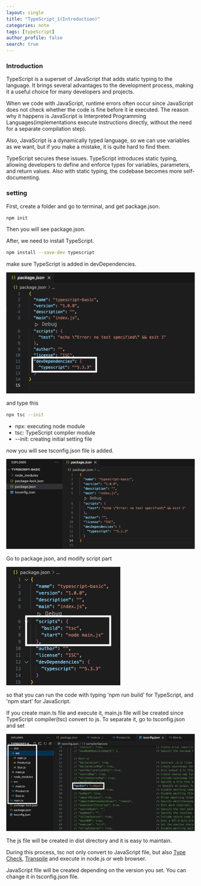 ```yaml
---
layout: single
title: "TypeScript_1(Introduction)"
categories: note
tags: [typeScript]
author_profile: false
search: true
---
```


### Introduction

TypeScript is a superset of JavaScript that adds static typing to the language. It brings several advantages to the development process, making it a useful choice for many developers and projects.

When we code with JavaScript, runtime errors often occur since JavaScript does not check whether the code is fine before it ie executed. The reason why it happens is JavaScript is Interpreted Programming Languages(implementations execute instructions directly, without the need for a separate compilation step).

Also, JavaScript is a dynamically typed language, so we can use variables as we want, but if you make a mistake, it is quite hard to find them.

TypeScript secures these issues. TypeScript introduces static typing, allowing developers to define and enforce types for variables, parameters, and return values. Also with static typing, the codebase becomes more self-documenting.

### setting

First, create a folder and go to terminal, and get package.json.

```zsh
npm init
```

Then you will see package.json.

After, we need to install TypeScript.

```zsh
npm install --save-dev typescript
```

make sure TypeScript is added in devDependencies.

![des1](/assets/images/2024-02-24-typeScript1/des1.png)

and type this

```zsh
npx tsc --init
```

- npx: executing node module
- tsc: TypeScript compiler module
- --init: creating initial setting file

now you will see tsconfig.json file is added.

![des2](/assets/images/2024-02-24-typeScript1/des2.png)

Go to package.json, and modify script part

![des3](/assets/images/2024-02-24-typeScript1/des3.png)

so that you can run the code with typing 'npm run build' for TypeScript, and 'npm start' for JavaScript.

If you create main.ts file and execute it, main.js file will be created since TypeScript compiler(tsc) convert to js. To separate it, go to tsconfig.json and set

![des4](/assets/images/2024-02-24-typeScript1/des4.png)

The js file will be created in dist directory and it is easy to maintain.

During this process, tsc not only convert to JavaScript file, but also [Type Check](https://www.TypeScriptlang.org/docs/handbook/advanced-types.html), [Transpile](https://www.freecodecamp.org/news/what-is-type-erasure-in-typescript/) and execute in node.js or web browser.

JavaScript file will be created depending on the version you set. You can change it in tsconfig.json file.
